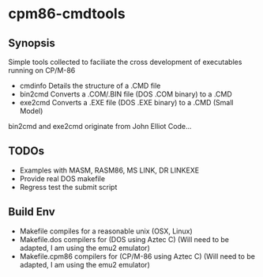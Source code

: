 # cpm86-cmdtools

## Synopsis

Simple tools collected to faciliate the cross development of executables running on CP/M-86

- cmdinfo Details the structure of a .CMD file
- bin2cmd Converts a .COM/.BIN file (DOS .COM binary) to a .CMD
- exe2cmd Converts a .EXE file (DOS .EXE binary) to a .CMD (Small Model)

bin2cmd and exe2cmd originate from John Elliot Code...

## TODOs

- Examples with MASM, RASM86, MS LINK, DR LINKEXE
- Provide real DOS makefile
- Regress test the submit script

## Build Env

- Makefile compiles for a reasonable unix (OSX, Linux)
- Makefile.dos compilers for (DOS using Aztec C) (Will need to be adapted, I am using the emu2 emulator)
- Makefile.cpm86 compilers for (CP/M-86 using Aztec C)  (Will need to be adapted, I am using the emu2 emulator)

